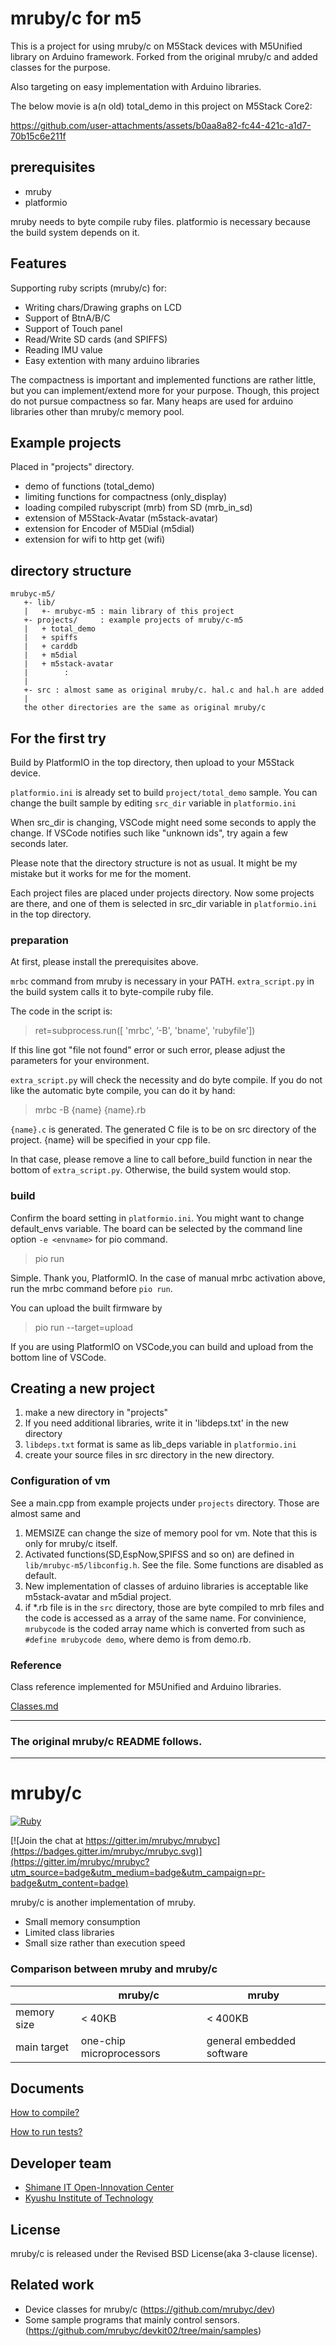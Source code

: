 # mruby/c for m5
This is a project for using mruby/c on M5Stack devices with M5Unified library on Arduino framework. Forked from the original mruby/c and added classes for the purpose.

Also targeting on easy implementation with Arduino libraries.

The below movie is a(n old) total_demo in this project on M5Stack Core2:

https://github.com/user-attachments/assets/b0aa8a82-fc44-421c-a1d7-70b15c6e211f

## prerequisites
- mruby
- platformio

mruby needs to byte compile ruby files.
platformio is necessary because the build system depends on it.

## Features 
Supporting ruby scripts (mruby/c) for:
- Writing chars/Drawing graphs on LCD 
- Support of BtnA/B/C
- Support of Touch panel
- Read/Write SD cards (and SPIFFS)
- Reading IMU value
- Easy extention with many arduino libraries

The compactness is important and implemented functions are rather little, but you can implement/extend more for your purpose. Though, this project do not pursue compactness so far. Many heaps are used for arduino libraries other than mruby/c memory pool.

## Example projects
Placed in "projects" directory.
- demo of functions (total_demo)
- limiting functions for compactness (only_display)
- loading compiled rubyscript (mrb) from SD (mrb_in_sd)
- extension of M5Stack-Avatar (m5stack-avatar)
- extension for Encoder of M5Dial (m5dial)
- extension for wifi to http get (wifi)

## directory structure
    mrubyc-m5/
       +- lib/
       |   +- mrubyc-m5 : main library of this project
       +- projects/     : example projects of mruby/c-m5
       |   + total_demo
       |   + spiffs
       |   + carddb
       |   + m5dial
       |   + m5stack-avatar
       |        :
       |
       +- src : almost same as original mruby/c. hal.c and hal.h are added
       | 
       the other directories are the same as original mruby/c

## For the first try
Build by PlatformIO in the top directory, then upload to your M5Stack device.

`platformio.ini` is already set to build `project/total_demo` sample.
You can change the built sample by editing `src_dir` variable in `platformio.ini`

When src_dir is changing, VSCode might need some seconds to apply the change. If VSCode notifies such like "unknown ids", try again a few seconds later.

Please note that the directory structure is not as usual. It might be my mistake but it works for me for the moment.

Each project files are placed under projects directory. Now some projects are there, and one of them is selected in src_dir variable in `platformio.ini` in the top directory.

### preparation
At first, please install the prerequisites above.

`mrbc` command from mruby is necessary in your PATH. `extra_script.py` in the build system calls it to byte-compile ruby file.

The code in the script is:
> ret=subprocess.run([ 'mrbc', ’-B', 'bname', 'rubyfile']) 

If this line got "file not found" error or such error, please adjust the parameters for your environment.

`extra_script.py` will check the necessity and do byte compile.
If you do not like the automatic byte compile, you can do it by hand:

> mrbc -B {name} {name}.rb

`{name}.c` is generated. The generated C file is to be on src directory of the project. {name} will be specified in your cpp file.

In that case, please remove a line to call before_build function in near the bottom of `extra_script.py`. Otherwise, the build system would stop.


### build
Confirm the board setting in `platformio.ini`. You might want to change default_envs variable. The board can be selected by the command line option `-e <envname>` for pio command.

> pio run

Simple. Thank you, PlatformIO.
In the case of manual mrbc activation above, run the mrbc command before `pio run`.

You can upload the built firmware by

> pio run --target=upload

If you are using PlatformIO on VSCode,you can build and upload from the bottom line of VSCode.

## Creating a new project
1. make a new directory in "projects"
1. If you need additional libraries, write it in 'libdeps.txt' in the new directory
  1. `libdeps.txt` format is same as lib_deps variable in `platformio.ini`
1. create your source files in src directory in the new directory.

### Configuration of vm
See a main.cpp from example projects under `projects` directory.
Those are almost same and 

1. MEMSIZE can change the size of memory pool for vm. Note that this is only for mruby/c itself.
1. Activated functions(SD,EspNow,SPIFSS and so on) are defined in `lib/mrubyc-m5/libconfig.h`. See the file. Some functions are disabled as default.
1. New implementation of classes of arduino libraries is acceptable like m5stack-avatar and m5dial project.
1. if *.rb file is in the `src` directory, those are byte compiled to mrb files and the code is accessed as a array of the same name.  For convinience, `mrubycode` is the coded array name which is converted from such as `#define mrubycode demo`, where demo is from demo.rb.


### Reference
Class reference implemented for M5Unified and Arduino libraries.

[Classes.md](lib/mrubyc-m5/Classes.md)

*** 
### The original mruby/c README follows.

---
# mruby/c

[![Ruby](https://github.com/mrubyc/mrubyc/actions/workflows/test.yml/badge.svg)](https://github.com/mrubyc/mrubyc/actions/workflows/test.yml)

[![Join the chat at https://gitter.im/mrubyc/mrubyc](https://badges.gitter.im/mrubyc/mrubyc.svg)](https://gitter.im/mrubyc/mrubyc?utm_source=badge&utm_medium=badge&utm_campaign=pr-badge&utm_content=badge)

mruby/c is another implementation of mruby.

- Small memory consumption
- Limited class libraries
- Small size rather than execution speed

### Comparison between mruby and mruby/c

||mruby/c|mruby|
|----|----|----|
|memory size| < 40KB | < 400KB |
|main target| one-chip microprocessors | general embedded software|


## Documents

[How to compile?](doc/compile.md)

[How to run tests?](doc/test.md)


## Developer team

- [Shimane IT Open-Innovation Center](http://www.s-itoc.jp/)
- [Kyushu Institute of Technology](http://www.kyutech.ac.jp/)

## License

mruby/c is released under the Revised BSD License(aka 3-clause license).

## Related work

- Device classes for mruby/c (https://github.com/mrubyc/dev)
- Some sample programs that mainly control sensors. (https://github.com/mrubyc/devkit02/tree/main/samples)
